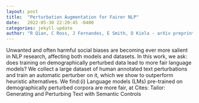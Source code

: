 ```yaml
---
layout: post
title:  "Perturbation Augmentation for Fairer NLP"
date:   2022-05-30 22:20:45 -0400
categories: jekyll update
author: "R Qian, C Ross, J Fernandes, E Smith, D Kiela - arXiv preprint arXiv , 2022"
---
```

Unwanted and often harmful social biases are becoming ever more salient in NLP research, affecting both models and datasets. In this work, we ask: does training on demographically perturbed data lead to more fair language models? We collect a large dataset of human annotated text perturbations and train an automatic perturber on it, which we show to outperform heuristic alternatives. We find:(i) Language models (LMs) pre-trained on demographically perturbed corpora are more fair, at  Cites: Tailor: Generating and Perturbing Text with Semantic Controls